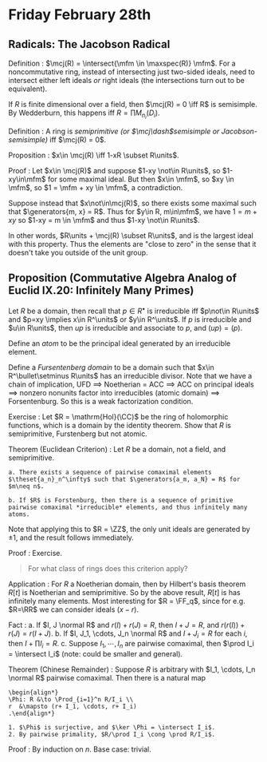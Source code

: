 # Friday February 28th

## Radicals: The Jacobson Radical

Definition
: $\mcj(R) = \intersect{\mfm \in \maxspec(R)} \mfm$.
  For a noncommutative ring, instead of intersecting just two-sided ideals, need to intersect either left ideals *or* right ideals (the intersections turn out to be equivalent).

If $R$ is finite dimensional over a field, then $\mcj(R) = 0 \iff R$ is semisimple.
By Wedderburn, this happens iff $R = \prod M_{n_i}(D_i)$.

Definition
: A ring is *semiprimitive* *(or $\mcj\dash$semisimple or Jacobson-semisimple)* iff $\mcj(R) = 0$.

Proposition
: $x\in \mcj(R) \iff 1-xR \subset R\units$.

Proof
: Let $x\in \mcj(R)$ and suppose $1-xy \not\in R\units$, so $1-xy\in\mfm$ for some maximal ideal.
  But then $x\in \mfm$, so $xy \in \mfm$, so $1 = \mfm + xy \in \mfm$, a contradiction.
  
  Suppose instead that $x\not\in\mcj(R)$, so there exists some maximal such that $\generators{m, x} = R$.
  Thus for $y\in R, m\in\mfm$, we have $1 = m+xy$ so $1-xy = m \in \mfm$ and thus $1-xy \not\in R\units$.

In other words, $R\units + \mcj(R) \subset R\units$, and is the largest ideal with this property.
Thus the elements are "close to zero" in the sense that it doesn't take you outside of the unit group.

## Proposition (Commutative Algebra Analog of Euclid IX.20: Infinitely Many Primes)

Let $R$ be a domain, then recall that $p\in R^\bullet$ is irreducible iff $p\not\in R\units$ and $p=xy \implies x\in R^\units$ or $y\in R^\units$.
If $p$ is irreducible and $u\in R\units$, then $up$ is irreducible and associate to $p$, and $(up) = (p)$.

Define an *atom* to be the principal ideal generated by an irreducible element.

Define a *Fursentenberg domain* to be a domain such that $x\in R^\bullet\setminus R\units$ has an irreducible divisor.
Note that we have a chain of implication, UFD $\implies$ Noetherian = ACC $\implies$ ACC on principal ideals $\implies$ nonzero nonunits factor into irreducibles (atomic domain) $\implies$ Forsentenburg.
So this is a weak factorization condition.

Exercise
: Let $R = \mathrm{Hol}(\CC)$ be the ring of holomorphic functions, which is a domain by the identity theorem.
  Show that $R$ is semiprimitive, Furstenberg but not atomic.

Theorem (Euclidean Criterion)
:   Let $R$ be a domain, not a field, and semiprimitive.
  
    a. There exists a sequence of pairwise comaximal elements $\theset{a_n}_n^\infty$ such that $\generators{a_m, a_N} = R$ for $m\neq n$.

    b. If $R$ is Forstenburg, then there is a sequence of primitive pairwise comaximal *irreducible* elements, and thus infinitely many atoms.

Note that applying this to $R = \ZZ$, the only unit ideals are generated by $\pm 1$, and the result follows immediately.

Proof
: Exercise.

> For what class of rings does this criterion apply?

Application
: For $R$ a Noetherian domain, then by Hilbert's basis theorem $R[t]$ is Noetherian and semiprimitive.
  So by the above result, $R[t]$ is has infinitely many elements.
  Most interesting for $R = \FF_q$, since for e.g. $R=\RR$ we can consider ideals $(x-r)$.

Fact
:   a. If $I, J \normal R$ and $r(I) + r(J) = R$, then $I+J = R$, and $r(r(I)) + r(J) = r(I + J)$.
    b. If $I, J_1, \cdots, J_n \normal R$ and $I + J_i = R$ for each $i$, then $I + \prod I_i = R$.
    c. Suppose $I_1, \cdots, I_n$ are pairwise comaximal, then $\prod I_i = \intersect I_i$ (note: could be smaller and general).

Theorem (Chinese Remainder)
:   Suppose $R$ is arbitrary with $I_1, \cdots, I_n \normal R$ pairwise comaximal.
    Then there is a natural map 

    \begin{align*}
    \Phi: R &\to \Prod_{i=1}^n R/I_i \\
    r  &\mapsto (r+ I_1, \cdots, r+ I_i)
    .\end{align*}

    1. $\Phi$ is surjective, and $\ker \Phi = \intersect I_i$.
    2. By pairwise primality, $R/\prod I_i \cong \prod R/I_i$.

Proof
:   By induction on $n$.
    Base case: trivial.



